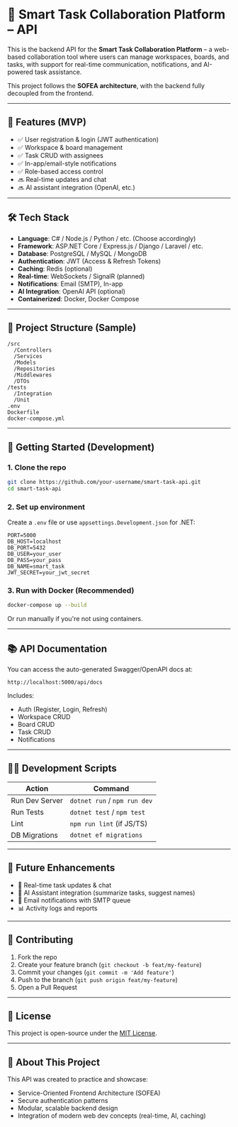 # 🧠 Smart Task Collaboration Platform – API

This is the backend API for the **Smart Task Collaboration Platform** – a web-based collaboration tool where users can manage workspaces, boards, and tasks, with support for real-time communication, notifications, and AI-powered task assistance.

This project follows the **SOFEA architecture**, with the backend fully decoupled from the frontend.

---

## 🚀 Features (MVP)

- ✅ User registration & login (JWT authentication)
- ✅ Workspace & board management
- ✅ Task CRUD with assignees
- ✅ In-app/email-style notifications
- ✅ Role-based access control
- 🔜 Real-time updates and chat
- 🔜 AI assistant integration (OpenAI, etc.)

---

## 🛠️ Tech Stack

- **Language**: C# / Node.js / Python / etc. (Choose accordingly)
- **Framework**: ASP.NET Core / Express.js / Django / Laravel / etc.
- **Database**: PostgreSQL / MySQL / MongoDB
- **Authentication**: JWT (Access & Refresh Tokens)
- **Caching**: Redis (optional)
- **Real-time**: WebSockets / SignalR (planned)
- **Notifications**: Email (SMTP), In-app
- **AI Integration**: OpenAI API (optional)
- **Containerized**: Docker, Docker Compose

---

## 📁 Project Structure (Sample)

```
/src
  /Controllers
  /Services
  /Models
  /Repositories
  /Middlewares
  /DTOs
/tests
  /Integration
  /Unit
.env
Dockerfile
docker-compose.yml
```

---

## 🧪 Getting Started (Development)

### 1. Clone the repo

```bash
git clone https://github.com/your-username/smart-task-api.git
cd smart-task-api
```

### 2. Set up environment

Create a `.env` file or use `appsettings.Development.json` for .NET:

```env
PORT=5000
DB_HOST=localhost
DB_PORT=5432
DB_USER=your_user
DB_PASS=your_pass
DB_NAME=smart_task
JWT_SECRET=your_jwt_secret
```

### 3. Run with Docker (Recommended)

```bash
docker-compose up --build
```

Or run manually if you're not using containers.

---

## 📚 API Documentation

You can access the auto-generated Swagger/OpenAPI docs at:

```
http://localhost:5000/api/docs
```

Includes:

- Auth (Register, Login, Refresh)
- Workspace CRUD
- Board CRUD
- Task CRUD
- Notifications

---

## 🧑‍💻 Development Scripts

| Action         | Command                      |
| -------------- | ---------------------------- |
| Run Dev Server | `dotnet run` / `npm run dev` |
| Run Tests      | `dotnet test` / `npm test`   |
| Lint           | `npm run lint` (if JS/TS)    |
| DB Migrations  | `dotnet ef migrations`       |

---

## 🧩 Future Enhancements

- 🔁 Real-time task updates & chat
- 🤖 AI Assistant integration (summarize tasks, suggest names)
- 📧 Email notifications with SMTP queue
- 📊 Activity logs and reports

---

## 🤝 Contributing

1. Fork the repo
2. Create your feature branch (`git checkout -b feat/my-feature`)
3. Commit your changes (`git commit -m 'Add feature'`)
4. Push to the branch (`git push origin feat/my-feature`)
5. Open a Pull Request

---

## 📄 License

This project is open-source under the [MIT License](LICENSE).

---

## 🧠 About This Project

This API was created to practice and showcase:

- Service-Oriented Frontend Architecture (SOFEA)
- Secure authentication patterns
- Modular, scalable backend design
- Integration of modern web dev concepts (real-time, AI, caching)
